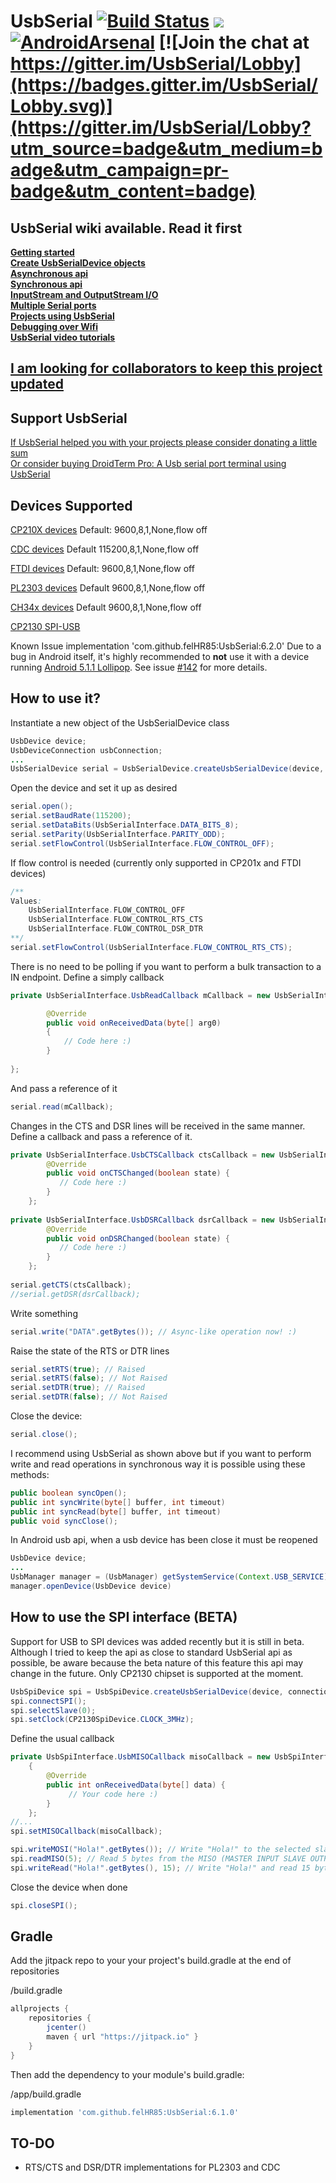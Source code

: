 UsbSerial [![Build Status](https://travis-ci.org/felHR85/UsbSerial.svg?branch=master)](https://travis-ci.org/felHR85/UsbSerial) [![](https://jitpack.io/v/felHR85/UsbSerial.svg)](https://jitpack.io/#felHR85/UsbSerial) [![AndroidArsenal](https://img.shields.io/badge/Android%20Arsenal-UsbSerial-green.svg?style=true)](https://android-arsenal.com/details/1/4162) [![Join the chat at https://gitter.im/UsbSerial/Lobby](https://badges.gitter.im/UsbSerial/Lobby.svg)](https://gitter.im/UsbSerial/Lobby?utm_source=badge&utm_medium=badge&utm_campaign=pr-badge&utm_content=badge) 
=========

UsbSerial wiki available. Read it first
--------------------------------------
[**Getting started**](https://github.com/felHR85/UsbSerial/wiki/2.-Getting-Started)\
[**Create UsbSerialDevice objects**](https://github.com/felHR85/UsbSerial/wiki/3.-Create-UsbSerialDevice)\
[**Asynchronous api**](https://github.com/felHR85/UsbSerial/wiki/4.-Asynchronous-api)\
[**Synchronous api**](https://github.com/felHR85/UsbSerial/wiki/5.-Synchronous-api)\
[**InputStream and OutputStream I/O**](https://github.com/felHR85/UsbSerial/wiki/6.-InputStream-and-OutputStream-I-O)\
[**Multiple Serial ports**](https://github.com/felHR85/UsbSerial/wiki/7.-Multiple-Serial-ports)\
[**Projects using UsbSerial**](https://github.com/felHR85/UsbSerial/wiki/8.-Projects-using-UsbSerial)\
[**Debugging over Wifi**](https://github.com/felHR85/UsbSerial/wiki/9.-Debugging-over-Wifi)\
[**UsbSerial video tutorials**](https://github.com/felHR85/UsbSerial/wiki/10.-UsbSerial-video-tutorials)

[I am looking for collaborators to keep this project updated](https://github.com/felHR85/UsbSerial/issues/313)
--------------------------------------

Support UsbSerial
--------------------------------------
[If UsbSerial helped you with your projects please consider donating a little sum](https://www.paypal.me/felhr)\
[Or consider buying DroidTerm Pro: A Usb serial port terminal using UsbSerial](https://play.google.com/store/apps/details?id=com.felhr.droidtermpro)

Devices Supported
--------------------------------------
[CP210X devices](http://www.silabs.com/products/mcu/pages/usbtouartbridgevcpdrivers.aspx) Default: 9600,8,1,None,flow off

[CDC devices](https://en.wikipedia.org/wiki/USB_communications_device_class) Default 115200,8,1,None,flow off

[FTDI devices](http://www.ftdichip.com/FTProducts.htm) Default: 9600,8,1,None,flow off

[PL2303 devices](http://www.prolific.com.tw/US/ShowProduct.aspx?p_id=225&pcid=41) Default 9600,8,1,None,flow off

[CH34x devices](https://www.olimex.com/Products/Breadboarding/BB-CH340T/resources/CH340DS1.PDF) Default 9600,8,1,None,flow off

[CP2130 SPI-USB](http://www.silabs.com/products/interface/usb-bridges/classic-usb-bridges/Pages/usb-to-spi-bridge.aspx)

Known Issue
implementation 'com.github.felHR85:UsbSerial:6.2.0'
Due to a bug in Android itself, it's highly recommended to **not** use it with a device running [Android 5.1.1 Lollipop](https://en.wikipedia.org/wiki/Android_version_history#Android_5.1_Lollipop_(API_22)). See issue [#142](https://github.com/felHR85/UsbSerial/issues/142) for more details.

How to use it?
--------------------------------------
Instantiate a new object of the UsbSerialDevice class
```java
UsbDevice device;
UsbDeviceConnection usbConnection;
...
UsbSerialDevice serial = UsbSerialDevice.createUsbSerialDevice(device, usbConnection); 
```

Open the device and set it up as desired
```java
serial.open();
serial.setBaudRate(115200);
serial.setDataBits(UsbSerialInterface.DATA_BITS_8);
serial.setParity(UsbSerialInterface.PARITY_ODD);
serial.setFlowControl(UsbSerialInterface.FLOW_CONTROL_OFF); 
```

If flow control is needed (currently only supported in CP201x and FTDI devices)
```java
/**
Values:
    UsbSerialInterface.FLOW_CONTROL_OFF
    UsbSerialInterface.FLOW_CONTROL_RTS_CTS 
    UsbSerialInterface.FLOW_CONTROL_DSR_DTR
**/
serial.setFlowControl(UsbSerialInterface.FLOW_CONTROL_RTS_CTS);
```

There is no need to be polling if you want to perform a bulk transaction to a IN endpoint. Define a simply callback
```java
private UsbSerialInterface.UsbReadCallback mCallback = new UsbSerialInterface.UsbReadCallback() {

		@Override
		public void onReceivedData(byte[] arg0) 
		{
			// Code here :)
		}
		
};
```

And pass a reference of it
```java
serial.read(mCallback);
```

Changes in the CTS and DSR lines will be received in the same manner. Define a callback and pass a reference of it.
```java
private UsbSerialInterface.UsbCTSCallback ctsCallback = new UsbSerialInterface.UsbCTSCallback() {
        @Override
        public void onCTSChanged(boolean state) {
           // Code here :)
        }
    };
    
private UsbSerialInterface.UsbDSRCallback dsrCallback = new UsbSerialInterface.UsbDSRCallback() {
        @Override
        public void onDSRChanged(boolean state) {
           // Code here :)
        }
    };
    
serial.getCTS(ctsCallback);
//serial.getDSR(dsrCallback);
```



Write something
```java
serial.write("DATA".getBytes()); // Async-like operation now! :)
```

Raise the state of the RTS or DTR lines
```java
serial.setRTS(true); // Raised
serial.setRTS(false); // Not Raised
serial.setDTR(true); // Raised
serial.setDTR(false); // Not Raised
```

Close the device:
```java
serial.close();
```

I recommend using UsbSerial as shown above but if you want to perform write and read operations in synchronous way it is possible using these methods:
```java
public boolean syncOpen();
public int syncWrite(byte[] buffer, int timeout)
public int syncRead(byte[] buffer, int timeout)
public void syncClose();
```


In Android usb api, when a usb device has been close it must be reopened
```java
UsbDevice device;
...
UsbManager manager = (UsbManager) getSystemService(Context.USB_SERVICE);
manager.openDevice(UsbDevice device)
```
How to use the SPI interface (BETA)
--------------------------------------
Support for USB to SPI devices was added recently but it is still in beta. Although I tried to keep the api as close to standard UsbSerial api as possible, be aware because the beta nature of this feature this api may change in the future. Only CP2130 chipset is supported at the moment.

```java
UsbSpiDevice spi = UsbSpiDevice.createUsbSerialDevice(device, connection);
spi.connectSPI();
spi.selectSlave(0);
spi.setClock(CP2130SpiDevice.CLOCK_3MHz);
```
Define the usual callback

```java
private UsbSpiInterface.UsbMISOCallback misoCallback = new UsbSpiInterface.UsbMISOCallback()
    {
        @Override
        public int onReceivedData(byte[] data) {
             // Your code here :)
        }
    };
//...
spi.setMISOCallback(misoCallback);
```

```java
spi.writeMOSI("Hola!".getBytes()); // Write "Hola!" to the selected slave through MOSI (MASTER OUTPUT SLAVE INPUT)
spi.readMISO(5); // Read 5 bytes from the MISO (MASTER INPUT SLAVE OUTPUT) line. Data will be received through UsbMISOCallback
spi.writeRead("Hola!".getBytes(), 15); // Write "Hola!" and read 15 bytes synchronously
```

Close the device when done

```java
spi.closeSPI();
```

Gradle
--------------------------------------
Add the jitpack repo to your your project's build.gradle at the end of repositories

/build.gradle
```groovy
allprojects {
	repositories {
		jcenter()
		maven { url "https://jitpack.io" }
	}
}
```

Then add the dependency to your module's build.gradle:

/app/build.gradle
```groovy
implementation 'com.github.felHR85:UsbSerial:6.1.0'
```

TO-DO
--------------------------------------
- RTS/CTS and DSR/DTR implementations for PL2303 and CDC






